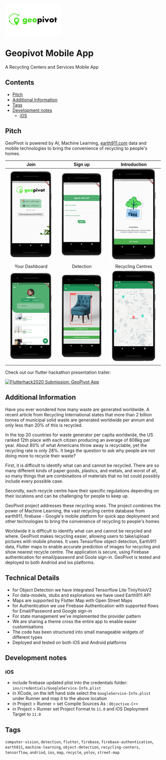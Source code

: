 <img src="./assets/logo.png" width="180">

# Geopivot Mobile App 
A Recycling Centers and Services Mobile App

## Contents

- [Pitch](#Pitch)
- [Additional Information](#Additional-Information)
- [Tags](#Tags)
- [Development notes](#Development-notes)
    - [iOS](#iOS)

## Pitch

GeoPivot is powered by AI, Machine Learning, [earth911.com](earth911.com) data and mobile technologies to bring the convenience of recycling to people's homes.

| Join  | Sign up | Introduction |
| :-----------: | :-----------: | :-----------: |
| <img src="./assets/screenshots/screenshot1.png" width="350"> | <img src="./assets/screenshots/screenshot2.png" width="350"> | <img src="./assets/screenshots/screenshot3.png" width="350"> |
| Your Dashboard  | Detection | Recycling Centres |
| <img src="./assets/screenshots/screenshot4.png" width="350"> | <img src="./assets/screenshots/screenshot5.png" width="350"> | <img src="./assets/screenshots/screenshot6.png" width="350"> |

Check out our flutter hackathon presentation trailer:

[<img src="https://img.youtube.com/vi/mo0US3lpGYI/0.jpg" width="180" title="Flutterhack2020 Submission: GeoPivot App">](https://youtu.be/mo0US3lpGYI)

## Additional Information

Have you ever wondered how many waste are generated worldwide. A recent article from Recycling International states that more than 2 billion tonnes of municipal solid waste are generated worldwide per annum and only less than 20% of this is recycled.

In the top 20 countries for waste generator per capita worldwide, the US ranked 12th place with each citizen producing an average of 808kg per year. About 80% of what Americans throw away is recyclable, yet the recycling rate is only 28%.
It begs the question to ask why people are not doing more to recycle their waste?

First, it is difficult to identify what can and cannot be recycled. There are so many different kinds of paper goods, plastics, and metals, and worst of all, so many things that are combinations of materials that no list could possibly include every possible case.

Secondly, each recycle centre have their specific regulations depending on their locations and can be challenging for people to keep up.

GeoPivot project addresses these recycling woes. The project combines the power of Machine Learning, the vast recycling centre database from earth911, firebase - Google's mobile platform for quick app deployment and other technologies to bring the convenience of recycling to people's homes

Worldwide it is difficult to identify what can and cannot be recycled and where.
GeoPivot makes recycling easier, allowing users to take/upload pictures with mobile phones. It uses Tensorflow object detection, Earth911 data, Flutter maps to enable accurate prediction of images for recycling and show nearest recycle centre. The application is secure, using Firebase authentication for email/password and Goole sign-in. GeoPivot is tested and deployed to both Andriod and ios platforms.

## Technical Details

- for Object Detection we have integrated Tensorflow Lite TiniyYoloV2
- For data-models, stubs and explorations we  have used Earth911 API
- Maps are supported by Flutter Map with Open Street Maps
- for Authentication we use  Firebase Authentication with supported flows for Email/Password  and Google sign-in
- For state management we’ve implemented the provider pattern
- We are sharing a theme cross the entire app to enable easier customisations 
- The code has been structured into small manageable widgets of different types
- Deployed and tested on both iOS and Android platforms

## Development notes 

### iOS
- include firebase updated plist into the credentials folder: `ios/credentials/GoogleService-Info.plist`
- in XCode, on the left hand side select the `GoogleService-Info.plist` under Runner and map it to the above location
- in Project > Runner > set Compile Sources As : `Objective-C++`
- in Project > Runner set Project Format to `11.0` and iOS Deployment Target to `11.0`

## Tags
`computer-vision`, `detection`, `flutter`, `firebase`, `firebase-authentication`, `earth911`, `machine-learning`, `object-detection`, `recycling-centers`, `tensorflow`, `andriod`, `ios`, `map`, `recycle`, `yolov`, `street-map`